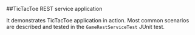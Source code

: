 ##TicTacToe REST service application

It demonstrates TicTacToe application in action.
Most common scenarios are described and tested in the `GameRestServiceTest` JUnit test.